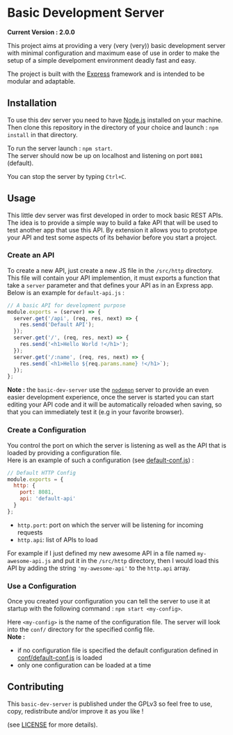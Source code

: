 # Basic Development Server
**Current Version : 2.0.0**

This project aims at providing a very (very (very)) basic development server with
minimal configuration and maximum ease of use in order to make the setup of a
simple develpoment environment deadly fast and easy.

The project is built with the [Express](https://expressjs.com/) framework and is
intended to be modular and adaptable.


## Installation

To use this dev server you need to have [Node.js](https://nodejs.org/en/download/)
installed on your machine.  
Then clone this repository in the directory of your choice and launch : `npm install`
in that directory.  

To run the server launch : `npm start`.  
The server should now be up on localhost and listening on port `8081` (default).

You can stop the server by typing `Ctrl+C`.


## Usage

This little dev server was first developed in order to mock basic REST APIs.
The idea is to provide a simple way to build a fake API that will be used to
test another app that use this API. By extension it allows you to prototype
your API and test some aspects of its behavior before you start a project.

### Create an API

To create a new API, just create a new JS file in the `/src/http` directory.  
This file will contain your API implemention, it must exports a function that
take a `server` parameter and that defines your API as in an Express app.  
Below is an example for `default-api.js` :

```js
// A basic API for development purpose
module.exports = (server) => {
  server.get('/api', (req, res, next) => {
    res.send('Default API');
  });
  server.get('/', (req, res, next) => {
    res.send('<h1>Hello World !</h1>');
  });
  server.get('/:name', (req, res, next) => {
    res.send(`<h1>Hello ${req.params.name} !</h1>`);
  });
};
```

**Note :** the `basic-dev-server` use the [`nodemon`](https://nodemon.io/) server
to provide an even easier development experience, once the server is started you
can start editing your API code and it will be automatically reloaded when saving,
so that you can immediately test it (e.g in your favorite browser).

### Create a Configuration

You control the port on which the server is listening as well as the API that is 
loaded by providing a configuration file.  
Here is an example of such a configuration (see [default-conf.js](./conf/default-conf.js)) :

```js
// Default HTTP Config
module.exports = {
  http: {
    port: 8081,
    api: 'default-api'
  }
};
```

 - `http.port`: port on which the server will be listening for incoming requests
 - `http.api`: list of APIs to load

For example if I just defined my new awesome API in a file named `my-awesome-api.js`
and put it in the `/src/http` directory, then I would load this API by adding the
string `'my-awesome-api'` to the `http.api` array.

### Use a Configuration

Once you created your configuration you can tell the server to use it at startup
with the following command : `npm start <my-config>`.

Here `<my-config>` is the name of the configuration file.
The server will look into the `conf/` directory for the specified config file.  
**Note :**
 - if no configuration file is specified the default configuration defined in
  [conf/default-conf.js](./conf/default-conf.js) is loaded
 - only one configuration can be loaded at a time


## Contributing

This `basic-dev-server` is published under the GPLv3 so feel free to use, copy,
redistribute and/or improve it as you like !

(see [LICENSE](./LICENSE.txt) for more details).
